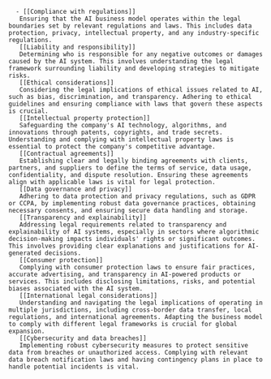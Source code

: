       - [[Compliance with regulations]]
       Ensuring that the AI business model operates within the legal boundaries set by relevant regulations and laws. This includes data protection, privacy, intellectual property, and any industry-specific regulations.
       [[Liability and responsibility]]
       Determining who is responsible for any negative outcomes or damages caused by the AI system. This involves understanding the legal framework surrounding liability and developing strategies to mitigate risks.
       [[Ethical considerations]]
       Considering the legal implications of ethical issues related to AI, such as bias, discrimination, and transparency. Adhering to ethical guidelines and ensuring compliance with laws that govern these aspects is crucial.
       [[Intellectual property protection]]
       Safeguarding the company's AI technology, algorithms, and innovations through patents, copyrights, and trade secrets. Understanding and complying with intellectual property laws is essential to protect the company's competitive advantage.
       [[Contractual agreements]]
       Establishing clear and legally binding agreements with clients, partners, and suppliers to define the terms of service, data usage, confidentiality, and dispute resolution. Ensuring these agreements align with applicable laws is vital for legal protection.
       [[Data governance and privacy]]
       Adhering to data protection and privacy regulations, such as GDPR or CCPA, by implementing robust data governance practices, obtaining necessary consents, and ensuring secure data handling and storage.
       [[Transparency and explainability]]
       Addressing legal requirements related to transparency and explainability of AI systems, especially in sectors where algorithmic decision-making impacts individuals' rights or significant outcomes. This involves providing clear explanations and justifications for AI-generated decisions.
       [[Consumer protection]]
       Complying with consumer protection laws to ensure fair practices, accurate advertising, and transparency in AI-powered products or services. This includes disclosing limitations, risks, and potential biases associated with the AI system.
       [[International legal considerations]]
       Understanding and navigating the legal implications of operating in multiple jurisdictions, including cross-border data transfer, local regulations, and international agreements. Adapting the business model to comply with different legal frameworks is crucial for global expansion.
       [[Cybersecurity and data breaches]]
       Implementing robust cybersecurity measures to protect sensitive data from breaches or unauthorized access. Complying with relevant data breach notification laws and having contingency plans in place to handle potential incidents is vital.



